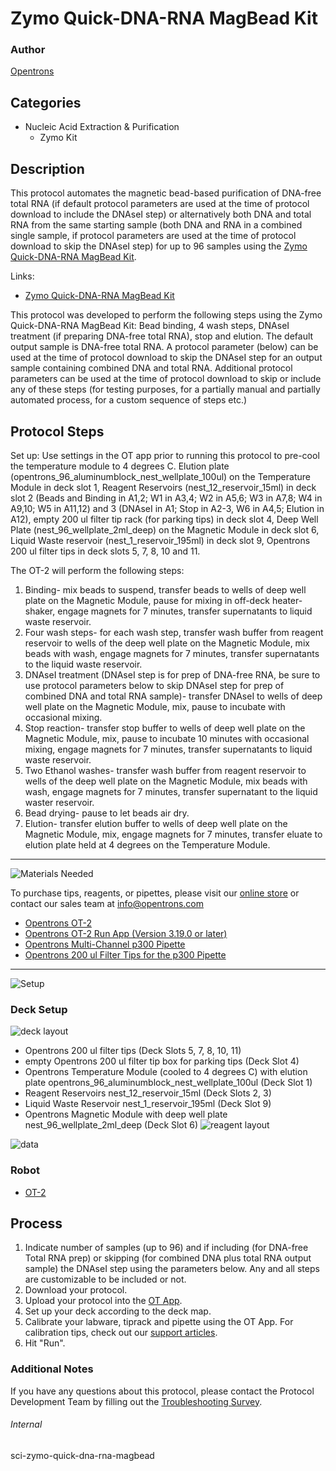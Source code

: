 # Zymo Quick-DNA-RNA MagBead Kit

### Author
[Opentrons](https://opentrons.com/)



## Categories
* Nucleic Acid Extraction & Purification
     * Zymo Kit

## Description

This protocol automates the magnetic bead-based purification of DNA-free total RNA (if default protocol parameters are used at the time of protocol download to include the DNAseI step) or alternatively both DNA and total RNA from the same starting sample (both DNA and RNA in a combined single sample, if protocol parameters are used at the time of protocol download to skip the DNAseI step) for up to 96 samples using the [Zymo Quick-DNA-RNA MagBead Kit](https://opentrons-protocol-library-website.s3.amazonaws.com/custom-README-images/sci-zymo-quick-dna-rna-magbead/_r2130_r2131_quick-dna_rna_magbead.pdf).

Links:
* [Zymo Quick-DNA-RNA MagBead Kit](https://opentrons-protocol-library-website.s3.amazonaws.com/custom-README-images/sci-zymo-quick-dna-rna-magbead/_r2130_r2131_quick-dna_rna_magbead.pdf)

This protocol was developed to perform the following steps using the Zymo Quick-DNA-RNA MagBead Kit: Bead binding, 4 wash steps, DNAseI treatment (if preparing DNA-free total RNA), stop and elution. The default output sample is DNA-free total RNA. A protocol parameter (below) can be used at the time of protocol download to skip the DNAseI step for an output sample containing combined DNA and total RNA. Additional protocol parameters can be used at the time of protocol download to skip or include any of these steps (for testing purposes, for a partially manual and partially automated process, for a custom sequence of steps etc.)

## Protocol Steps

Set up: Use settings in the OT app prior to running this protocol to pre-cool the temperature module to 4 degrees C. Elution plate (opentrons_96_aluminumblock_nest_wellplate_100ul) on the Temperature Module in deck slot 1, Reagent Reservoirs (nest_12_reservoir_15ml) in deck slot 2 (Beads and Binding in A1,2; W1 in A3,4; W2 in A5,6; W3 in A7,8; W4 in A9,10; W5 in A11,12) and 3 (DNAseI in A1; Stop in A2-3, W6 in A4,5; Elution in A12), empty 200 ul filter tip rack (for parking tips) in deck slot 4, Deep Well Plate (nest_96_wellplate_2ml_deep) on the Magnetic Module in deck slot 6, Liquid Waste reservoir (nest_1_reservoir_195ml) in deck slot 9, Opentrons 200 ul filter tips in deck slots 5, 7, 8, 10 and 11.

The OT-2 will perform the following steps:
1. Binding- mix beads to suspend, transfer beads to wells of deep well plate on the Magnetic Module, pause for mixing in off-deck heater-shaker, engage magnets for 7 minutes, transfer supernatants to liquid waste reservoir.
2. Four wash steps- for each wash step, transfer wash buffer from reagent reservoir to wells of the deep well plate on the Magnetic Module, mix beads with wash, engage magnets for 7 minutes, transfer supernatants to the liquid waste reservoir.
3. DNAseI treatment (DNAseI step is for prep of DNA-free RNA, be sure to use protocol parameters below to skip DNAseI step for prep of combined DNA and total RNA sample)- transfer DNAseI to wells of deep well plate on the Magnetic Module, mix, pause to incubate with occasional mixing.
4. Stop reaction- transfer stop buffer to wells of deep well plate on the Magnetic Module, mix, pause to incubate 10 minutes with occasional mixing, engage magnets for 7 minutes, transfer supernatants to liquid waste reservoir.
5. Two Ethanol washes- transfer wash buffer from reagent reservoir to wells of the deep well plate on the Magnetic Module, mix beads with wash, engage magnets for 7 minutes, transfer supernatant to the liquid waster reservoir.
6. Bead drying- pause to let beads air dry.
7. Elution- transfer elution buffer to wells of deep well plate on the Magnetic Module, mix, engage magnets for 7 minutes, transfer eluate to elution plate held at 4 degrees on the Temperature Module.

---
![Materials Needed](https://s3.amazonaws.com/opentrons-protocol-library-website/custom-README-images/001-General+Headings/materials.png)

To purchase tips, reagents, or pipettes, please visit our [online store](https://shop.opentrons.com/) or contact our sales team at [info@opentrons.com](mailto:info@opentrons.com)

* [Opentrons OT-2](https://shop.opentrons.com/collections/ot-2-robot/products/ot-2)
* [Opentrons OT-2 Run App (Version 3.19.0 or later)](https://opentrons.com/ot-app/)
* [Opentrons Multi-Channel p300 Pipette](https://shop.opentrons.com/collections/ot-2-pipettes/products/single-channel-electronic-pipette)
* [Opentrons 200 ul Filter Tips for the p300 Pipette](https://shop.opentrons.com/collections/opentrons-tips)

---
![Setup](https://s3.amazonaws.com/opentrons-protocol-library-website/custom-README-images/001-General+Headings/Setup.png)

### Deck Setup
![deck layout](https://opentrons-protocol-library-website.s3.amazonaws.com/custom-README-images/zymo-rna-extraction/Screen+Shot+2022-07-12+at+9.56.08+AM.png)

* Opentrons 200 ul filter tips (Deck Slots 5, 7, 8, 10, 11)
* empty Opentrons 200 ul filter tip box for parking tips (Deck Slot 4)
* Opentrons Temperature Module (cooled to 4 degrees C) with elution plate opentrons_96_aluminumblock_nest_wellplate_100ul (Deck Slot 1)
* Reagent Reservoirs nest_12_reservoir_15ml (Deck Slots 2, 3)
* Liquid Waste Reservoir nest_1_reservoir_195ml (Deck Slot 9)
* Opentrons Magnetic Module with deep well plate nest_96_wellplate_2ml_deep (Deck Slot 6)
![reagent layout](https://opentrons-protocol-library-website.s3.amazonaws.com/custom-README-images/zymo-rna-extraction/Screen+Shot+2022-07-12+at+9.56.28+AM.png)


![data](https://opentrons-protocol-library-website.s3.amazonaws.com/custom-README-images/sci-zymo-quick-dna-rna-magbead/readme_data.png)

### Robot
* [OT-2](https://opentrons.com/ot-2)

## Process
1. Indicate number of samples (up to 96) and if including (for DNA-free Total RNA prep) or skipping (for combined DNA plus total RNA output sample) the DNAseI step using the parameters below. Any and all steps are customizable to be included or not.
2. Download your protocol.
3. Upload your protocol into the [OT App](https://opentrons.com/ot-app).
4. Set up your deck according to the deck map.
5. Calibrate your labware, tiprack and pipette using the OT App. For calibration tips, check out our [support articles](https://support.opentrons.com/en/collections/1559720-guide-for-getting-started-with-the-ot-2).
6. Hit "Run".

### Additional Notes
If you have any questions about this protocol, please contact the Protocol Development Team by filling out the [Troubleshooting Survey](https://protocol-troubleshooting.paperform.co/).

###### Internal
sci-zymo-quick-dna-rna-magbead
